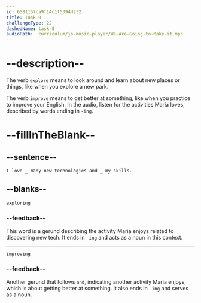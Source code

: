 ```yaml
---
id: 6581157ca9f14c1f5394d232
title: Task 8
challengeType: 22
dashedName: task-8
audioPath:  curriculum/js-music-player/We-Are-Going-to-Make-it.mp3
---
```


<!--
AUDIO REFERENCE: 
Maria: I love exploring many new technologies and improving my skills.
-->

# --description--

The verb `explore` means to look around and learn about new places or things, like when you explore a new park. 

The verb `improve` means to get better at something, like when you practice to improve your English. In the audio, listen for the activities Maria loves, described by words ending in `-ing`.

# --fillInTheBlank--

## --sentence--

`I love _ many new technologies and _ my skills.`

## --blanks--

`exploring`

### --feedback--

This word is a gerund describing the activity Maria enjoys related to discovering new tech. It ends in `-ing` and acts as a noun in this context.

---

`improving`

### --feedback--

Another gerund that follows `and`, indicating another activity Maria enjoys, which is about getting better at something. It also ends in `-ing` and serves as a noun.
